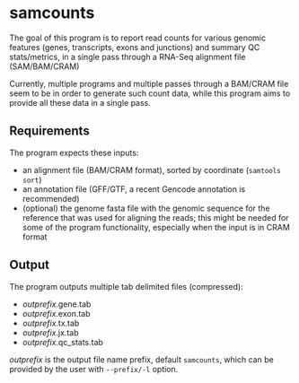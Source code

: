 # samcounts
The goal of this program is to report read counts for various genomic features (genes, transcripts, exons and junctions) 
and summary QC stats/metrics, in a single pass through a RNA-Seq alignment file (SAM/BAM/CRAM)

Currently, multiple programs and multiple passes through a BAM/CRAM file seem to be in order to generate such count data, 
while this program aims to provide all these data in a single pass. 

## Requirements
The program expects these inputs:
* an alignment file (BAM/CRAM format), sorted by coordinate (`samtools sort`)
* an annotation file (GFF/GTF, a recent Gencode annotation is recommended)
* (optional) the genome fasta file with the genomic sequence for the reference that was used for aligning the reads; this might be needed for some of the program functionality, especially when the input is in CRAM format

## Output
The program outputs multiple tab delimited files (compressed):
 * _outprefix_.gene.tab
 * _outprefix_.exon.tab
 * _outprefix_.tx.tab
 * _outprefix_.jx.tab
 * _outprefix_.qc_stats.tab
 
_outprefix_ is the output file name prefix, default `samcounts`, which can be provided by the user with `--prefix/-l` option.


